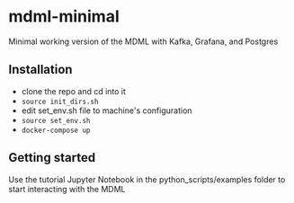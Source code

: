 # mdml-minimal
Minimal working version of the MDML with Kafka, Grafana, and Postgres

## Installation
* clone the repo and cd into it
* `source init_dirs.sh`
* edit set_env.sh file to machine's configuration
* `source set_env.sh`
* `docker-compose up`

## Getting started
Use the tutorial Jupyter Notebook in the python_scripts/examples folder to start interacting with the MDML 

